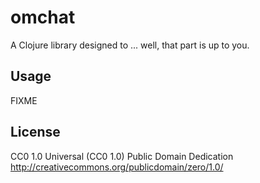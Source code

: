 # omchat

A Clojure library designed to ... well, that part is up to you.

## Usage

FIXME

## License

CC0 1.0 Universal (CC0 1.0) 
Public Domain Dedication
http://creativecommons.org/publicdomain/zero/1.0/
